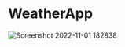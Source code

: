 # WeatherApp
![Screenshot 2022-11-01 182838](https://user-images.githubusercontent.com/8481728/199517922-ad7deb98-1200-403e-bbb5-79a7f9fce23a.png)
